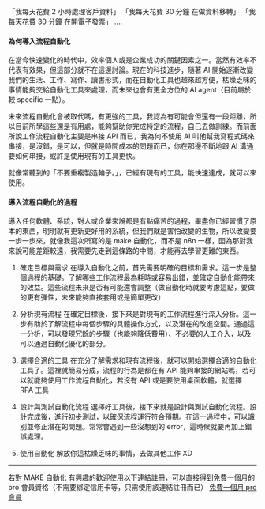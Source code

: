 「我每天花費 2 小時處理客戶資料」
「我每天花費 30 分鐘 在做資料移轉」
「我每天花費 30 分鐘 在開電子發票」
....

#### **為何導入流程自動化**

在當今快速變化的時代中，效率個人或是企業成功的關鍵因素之一。當然有效率不代表有效果，但這部分就不在這邊討論。現在的科技進步，隨著 AI 開始逐漸改變我們的生活、工作、寫作、讀書形式，而在自動化工具也越來越方便，枯燥乏味的事情能夠交給自動化工具來處理，而未來也會有更全方位的 AI agent（目前屬於較 specific 一點）。

未來流程自動化會被取代嗎，有更強的工具，我認為有可能會但還有一段距離，所以目前所學這些還是有用處，能夠幫助你完成特定的流程，自己去做訓練。而前面所說工作流程自動化主要是串接 API 而已，我為何不使用 AI 叫他幫我寫程式碼來串接，是沒錯，是可以，但就是時間成本的問題而已，你在那邊不斷地跟 AI 溝通要如何串接，或許是使用現有的工具更快。

就像常聽到的「不要重複製造輪子。」，已經有現有的工具，能快速達成，就可以來使用。

#### **導入流程自動化的過程**

導入任何軟體、系統，對人或企業來說都是有點痛苦的過程，畢盡你已經習慣了原本的東西，明明就有更新更好用的系統，但我們就是害怕改變的生物，所以改變要一步一步來，就像我這次所寫的是 make 自動化，而不是 n8n 一樣，因為那對我來說可能差距較遠，我需要先走到這條路的中間，才能再去學習更難的東西。

1. 確定目標與需求
   在導入自動化之前，首先需要明確的目標和需求。這一步是整個過程的基礎。了解哪些工作流程最為耗時或容易出錯，並確定自動化能帶來的效益。這些流程未來是否有可能還會調整（做自動化時就要考慮這點，要做的更有彈性，未來能夠直接套用或是簡單更改）

2. 分析現有流程
   在確定目標後，接下來是對現有的工作流程進行深入分析。這一步有助於了解流程中每個步驟的具體操作方式，以及潛在的改進空間。通過這一分析，可以發現冗餘的步驟（也能夠降低費用）、不必要的人工介入，以及可以通過自動化優化的部分。

3. 選擇合適的工具
   在充分了解需求和現有流程後，就可以開始選擇合適的自動化工具了。這裡就簡易分成，流程的行為是都在有 API 能夠串接的網站嗎，若可以就能夠使用工作流程自動化，若沒有 API 或是要使用桌面軟體，就選擇 RPA 工具

4. 設計與測試自動化流程
   選擇好工具後，接下來就是設計與測試自動化流程。設計完成後，進行初步測試，以確保流程運行符合預期。在這一過程中，可以識別並修正潛在的問題。常常會遇到一些沒想到的 error，這時候就要再加上錯誤處理。

5. 使用自動化
   解放你這枯燥乏味的事情，去做其他工作 XD

---

若對 MAKE 自動化 有興趣的歡迎使用以下連結註冊，可以直接得到免費一個月的 pro 會員資格（不需要綁定信用卡等，只需使用該連結註冊而已）
[免費一個月 pro 會員](https://www.make.com/en/register?pc=automateyoureverydayhttps://www.make.com/en/register?pc=automateyoureveryday)
